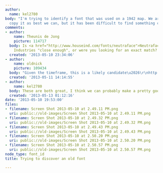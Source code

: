 ```yaml
---
author:
  name: kel2780
body: "I'm trying to identify a font that was used on a 1942 map. We are trying to
  copy it as best we can, but it has been difficult to find something close.\r\n\r\n"
comments:
- author:
    name: Theunis de Jong
    picture: 114717
  body: Is <a href="http://www.houseind.com/fonts/neutraface">Neutraface</a> by House
    Industries "close enough", or were you looking for an exact match?
  created: '2013-05-10 23:34:06'
- author:
    name: oldnick
    picture: 109434
  body: "Given the timeframe, this is a likely candidate\u2026\r\nhttp://www.myfonts.com/fonts/nicksfonts/examiner-nf/regular/"
  created: '2013-05-11 14:14:55'
- author:
    name: kel2780
  body: These are both great, I think we can probably make a pretty good match.
  created: '2013-05-13 01:12:16'
date: '2013-05-10 19:53:00'
files:
- filename: Screen Shot 2013-05-10 at 2.49.11 PM.png
  uri: public://old-images/Screen Shot 2013-05-10 at 2.49.11 PM.png
- filename: Screen Shot 2013-05-10 at 2.49.32 PM.png
  uri: public://old-images/Screen Shot 2013-05-10 at 2.49.32 PM.png
- filename: Screen Shot 2013-05-10 at 2.49.43 PM.png
  uri: public://old-images/Screen Shot 2013-05-10 at 2.49.43 PM.png
- filename: Screen Shot 2013-05-10 at 2.50.20 PM.png
  uri: public://old-images/Screen Shot 2013-05-10 at 2.50.20 PM.png
- filename: Screen Shot 2013-05-10 at 2.50.57 PM.png
  uri: public://old-images/Screen Shot 2013-05-10 at 2.50.57 PM.png
node_type: font_id
title: Trying to discover an old font

---
```

